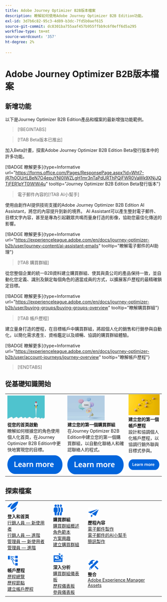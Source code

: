 ```yaml
---
title: Adobe Journey Optimizer B2B版本檔案
description: 瞭解如何使用Adobe Journey Optimizer B2B Edition功能。
exl-id: 3d7b6c82-95c3-4d89-b3dc-7fd5b0aef615
source-git-commit: dc8301ba755aaf457b955ffbb9c6f0eff6d5a295
workflow-type: tm+mt
source-wordcount: '357'
ht-degree: 2%

---
```


# Adobe Journey Optimizer B2B版本檔案

## 新增功能

以下是Journey Optimizer B2B Edition產品和檔案的最新增強功能範例。

<!-- For a comprehensive list of features, improvements, and fixes, check out the detailed < Release Notes >. Stay up-to-date with the latest changes in our documentation by visiting the , < documentation updates page >. -->

>[!BEGINTABS]

>[!TAB Beta版本已推出]

加入Beta計畫，探索Adobe Journey Optimizer B2B Edition Beta發行版本中的許多功能。

[!BADGE 瞭解更多]{type=Informative url="https://forms.office.com/Pages/ResponsePage.aspx?id=Wht7-jR7h0OUrtLBeN7O4epuYNI0IWZLgH1mr3nTaPdURThPQjFWR0VaWk9XNjJQTjFER1pYT0lWWi4u" tooltip="Journey Optimizer B2B Edition Beta發行版本"}

>電子郵件內容的[!TAB AI小幫手]

使用由創作AI提供技術支援的Adobe Journey Optimizer B2B Edition AI Assistant，將您的內容提升到新的境界。 AI Assistant可以產生整封電子郵件、目標文字內容，甚至是專為引起觀眾共鳴而量身打造的影像，協助您最佳化傳送的影響。

[!BADGE 瞭解更多]{type=Informative url="https://experienceleague.adobe.com/en/docs/journey-optimizer-b2b/user/journey-content/ai-assistant-emails" tooltip="瞭解電子郵件的AI助理"}

>[!TAB 購買群組]

從您整個企業的統一B2B資料建立購買群組、使其與貴公司的產品保持一致，並自動化您定義、識別及鎖定每個角色的適當成員的方式，以擴展客戶歷程的最精確鎖定目標。

[!BADGE 瞭解更多]{type=Informative url="https://experienceleague.adobe.com/en/docs/journey-optimizer-b2b/user/buying-groups/buying-groups-overview" tooltip="瞭解購買群組"}

>[!TAB 帳戶歷程]

建立量身打造的歷程，在目標帳戶中購買群組，將超個人化的銷售和行銷參與自動化，以簡化需求產生、資格鑑定以及順暢、協調的購買群組體驗。

[!BADGE 瞭解更多]{type=Informative url="https://experienceleague.adobe.com/en/docs/journey-optimizer-b2b/user/account-journeys/journey-overview" tooltip="瞭解帳戶歷程"}

>[!ENDTABS]

## 從基礎知識開始

<table style="table-layout:fixed">
  <tr style="border: 0;">
    <td>
    <a href="home-page.md"><img width="120px" src="./assets/launch.png"></a>
    <div><strong>從您的首頁啟動</strong><br/>瞭解如何根據您的角色使用個人化首頁，在Journey Optimizer B2B Edition中更快地實現您的目標。</div>
    </td>
      <td>
    <a href="buying-groups/buying-groups-overview.md"><img width="120px" src="./assets/communication.png"></a>
    <div><strong>建立您的第一個購買群組</strong><br/>在Journey Optimizer B2B Edition中建立您的第一個購買群組，以自動化聯絡人和確認聯絡人的程式。</div>
    </td>
    <td>
    <a href="journeys/journey-overview.md"><img width="120px" src="./assets/flow.png"></a>
    <div><strong>建立您的第一個帳戶歷程</strong><br/>設計和協調個人化帳戶歷程，以協調行銷外聯與目標式參與。 
    </div>
    </td>
  </tr>
  <tr style="border: 0;">
    <td align="center"><a href="home-page.md"><img src="../assets/learn-more.svg"></a></td>
    <td align="center"><a href="buying-groups/buying-groups-overview.md"><img src="../assets/learn-more.svg"></a></td>
    <td align="center"><a href="journeys/journey-overview.md"><img src="../assets/learn-more.svg"></a></td>
    </tr>
</table>

## 探索檔案

<table style="table-layout:auto">
  <tr style="border: 0;">
    <td>
      <img src="../assets/do-not-localize/icon-quick-start.svg" width="35px"><br/>
      <strong>登入和首頁</strong><br/><a href="home-page.md#marketer---new-user">行銷人員 — 新使用者</a><br/><a href="home-page.md#marketer---advanced-user">行銷人員 — 進階</a> <br/><a href="home-page.md#administrator---new-user">管理員 — 新使用者</a> <br/><a href="home-page.md#administrator---advanced-user">管理員 — 進階</a>
    </td>
    <!--
    <td>
      <img src="../assets/do-not-localize/icon-configure.svg" width="35px"><br/>
      <strong>Configuration<br/>administration</strong><br/><a href="using/configuration/channel-surfaces.md">Channel surfaces</a> - <a href="using/configuration/about-data-sources-events-actions.md">Configure journeys</a>  - <a href="using/administration/permissions-overview.md">Access control</a> - <a href="using/administration/sandboxes.md">Sandboxes management</a>
    </td> -->
    <td>
      <img src="../assets/do-not-localize/icon_audience.svg" width="35px"><br/>
      <strong>購買群組</strong><br/><a href="./buying-groups/buying-groups-overview.md">購買群組概述</a><br/><a href="./buying-groups/buying-groups-role-templates.md">角色範本</a><br/><a href="./buying-groups/solution-interests.md">方案興趣</a><br/><a href="./buying-groups/buying-groups-create.md">建立購買群組</a>
    </td>
    <td>
      <img src="../assets/do-not-localize/icon-campaign.svg" width="35px"><br/>
      <strong>歷程內容</strong><br/><a href="./content/email-authoring.md">電子郵件製作</a><br/><a href="./content/ai-assistant-emails.md">電子郵件的AI小幫手</a><br/><a href="./content/sms-authoring.md">簡訊製作</a>
    </td>
  </tr>
  <tr style="border: 0;">
        <td>
      <img src="../assets/do-not-localize/icon-paths.svg" width="35px"><br/>
      <strong>帳戶歷程</strong><br/><a href="./journeys/journey-overview.md">歷程總覽</a><br/><a href="./journeys/journey-nodes.md">歷程節點</a><br/><a href="./journeys/journey-overview.md#create-an-account-journey">建立帳戶歷程</a>
    </td>
    <td>
      <img src="../assets/do-not-localize/icon-offer.svg" width="35px"><br/>
      <strong>深入分析</strong><br/><a href="./dashboards/buying-groups-dashboard.md">購買群組儀表板</a><br/><a href="./dashboards/journeys-dashboard.md">歷程儀表板</a><br/><a href="./dashboards/engagement-dashboard.md">參與儀表板</a>
    </td>
    <td>
      <img src="../assets/do-not-localize/icon-configure.svg" width="35px"><br/>
      <strong>整合</strong><br/><a href="./integrations/experience-manager-assets-integration.md">Adobe Experience Manager Assets</a>
    </td>
  </tr>
</table>

<!-- 

## Additional resources

<table style="table-layout:fixed"><tr style="border: 0;">
<td><strong>Adobe Journey Optimizer</strong><br/>
<a href="https://experienceleague.adobe.com/docs/journey-optimizer-learn/tutorials/overview.html" target="_blank">Tutorials</a> - <a href="https://helpx.adobe.com/legal/product-descriptions/adobe-journey-optimizer.html" target="_blank">Product description</a> - <a href="https://www.adobe.com/content/dam/cc/en/security/pdfs/AJO_SecurityOverview.pdf" target="_blank">Security overview (PDF)</a> - <a href="https://developer.adobe.com/journey-optimizer-apis/" target="_blank">APIs reference</a> - <a href="https://experienceleague.adobe.com/tools/ajo-schemas/schema-dictionary.html" target="_blank">Journey Optimizer Schema Dictionary</a>

</td>
<td><strong>Adobe Experience Platform</strong><br/>
<a href="https://experienceleague.adobe.com/docs/experience-platform/landing/home.html" target="_blank">Documentation</a> - <a href="https://www.adobe.com/experience-platform/documentation-and-developer-resources.html" target="_blank">Developers resources</a>
</td>
</tr></table> -->

